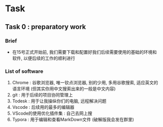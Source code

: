 # Task

## Task 0 : preparatory work

### Brief

- 在15号正式开始前, 我们需要下载和配置好我们后续需要使用的基础的环境和软件, 以便后续的工作的顺利进行

 ### List of software

1. Chrome : 谷歌浏览器, 唯一钦点浏览器, 别的少用, 多用谷歌搜索, 适应英文的语言环境 (但其实你用中文搜索出来的一般是中文内容)
2. git : 用于后续的项目协同管理上
3. Todesk : 用于让我操纵你们的电脑, 远程解决问题
4. Vscode : 后续用的最多的编辑器
5. VScode的使用优化插件集 : 自己去网上搜
6. Typora : 用于编辑和查看MarkDown文件 (破解版我会发在群里) 